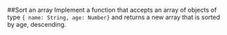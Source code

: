 ##Sort an array
Implement a function that accepts an array of objects of type `{ name: String, age: Number}` and returns a new array that is sorted by age, descending.